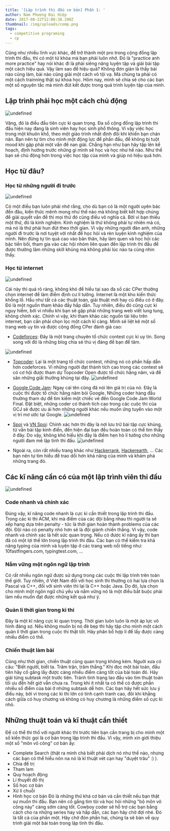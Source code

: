 ```yaml
---
title: '[Lập trình thi đấu cơ bản] Phần 1: '
author: Nam Phương Đại Hiệp
date: 2017-08-22T12:00:38.290Z
thumbnail: /img/uploads/comp.png
tags:
  - competitive programing
  - cp
---
```

Cũng như nhiều lĩnh vực khác, để trở thành một pro trong cộng đồng lập trình thi đấu, thì có một từ khóa mà bạn phải luôn nhớ. Đó là "practice anh more practice" hay nói khác đi là phải siêng năng luyện tập và giải bài tập một cách hiệu quả. Vậy làm sao để hiệu quả? Không đơn giản là thấy bài nào cũng làm, bài nào cũng giải một cách vô tội vạ. Mà chúng ta phải có một cách trainning thật sự khoa học. Hôm nay, mình sẽ chia sẻ cho các bạn một số nguyên tắc mà mình đút kết được trong quá trình luyện tập của mình.

## Lập trình phải học một cách chủ động
![undefined](/img/uploads/practice-vs-learning.jpg)

Vâng, đó là điều đầu tiên cực kì quan trọng. Đa số cộng đồng lập trình thi đấu hiện nay đang là sinh viên hay học sinh phổ thông. Vì vậy việc học trong một khuôn khổ, theo một giáo trình nhất định đôi khi khiến bạn chán nản. Bạn nên tự tìm cho mình một động lực để phấn đấu, để không bị tuột mood khi gặp phải một vấn đề nan giải. Chẳng hạn như bạn hãy tập lên kế hoạch, định hướng trước những gì mình sẽ học và học như hế nào. Như thế bạn sẽ chủ động hơn trong việc học tập của mình và giúp nó hiệu quả hơn.

## Học từ đâu?

### Học từ những người đi trước

![undefined](/img/uploads/knowledge-vs-experience.jpg)

Có một điều bạn luôn phải nhớ rằng, cho dù bạn có là một người uyên bác đến đâu, kiến thức mênh mong như thế nào mà không biết kết hợp chúng để giải quyết vấn đề thì mọi thứ đó cũng điều vô nghĩa cả. Bời vì bạn thiếu một thứ, đó là kinh nghiệm. Kinh nghiệm là thứ không phải tự nhiên mà có, mà nó là thứ phải hun đút theo thời gian. Vì vậy những người đàn anh, những người đi trước là nơi tuyệt vời nhất để học hỏi và rèn luyện kinh nghiệm của mình. Nên đừng tự tin quá cao vào bản thân, hãy làm quen và học hỏi các bậc tiền bối, tham gia vào các hội nhóm liên quan đến lập trình thi đấu để được thưởng lãm những skill khủng mà không phải lúc nào ta cũng nhìn thấy.

### Học từ internet
![undefined](/img/uploads/abc.jpg)

Cái này thì quá rõ ràng, không khó để hiểu tại sao đa số các CPer thường chọn internet để làm điểm định cư lí tưởng. Internet là một kho kiến thức khổng lồ. Hầu như tất cả các thuật toán, giải thuật mới hay cũ điều có ở đây. Đó là một nguồn tham khảo đầy hấp dẫn. Tuy nhiên, điều đó cũng cực kì nguy hiểm, bởi vì nhiều khi bạn sẽ gặp phải những trang web viết lung tung, không chính xác. Chính vì vậy, khi tham khảo các nguồn tài liệu trên internet, bạn cần phải chọn lọc một cách kĩ càng. Mình sẽ liệt kê một số trang web uy tín và được cộng đồng CPer đánh giá cao:

- [Codeforces](codeforces.com): Đây là một trang chuyên tổ chức contest cực kì uy tín. Song song với đó là những blog chia sẻ thú vị đáng để bạn để tâm.

![undefined](/img/uploads/index.png)
- [Topcoder](topcoder.com): Lại là một trang tổ chức contest, những nó có phần hấp dẫn hơn codeforces. Vì những người đạt thành tích cao trong các contest sẽ có cơ hội được tham dự Topcoder Open được tổ chức hằng năm, và để săn những giẩi thưởng khủng tại đây.
![undefined](/img/uploads/Hidlx62E.jpg)


- [Google Code Jam](https://code.google.com/codejam/): Ngay cái tên cũng đã nói lên giá trị của nó. Đây là cuộc thi được tổ chức hằng năm bỏi Google. Những coder hàng đầu thường tham dự để tìm kiếm một chiếc vé đến Google Code Jam World Final. Đặt biệt, những coder có thành tích cao trong các cuộc thi của GCJ sẽ được ưu ái hơn những người khác nếu muốn ứng tuyển vào một vị trí mơ ước tại Google. 
![undefined](/img/uploads/google-code-jam.jpg)
- [Spoj](spoj.com) và [VN Spoj](vn.spoj.com): Chính xác hơn thì đây là nơi lưu trữ bài tập cực khủng, từ vấn bài tập kinh điển, đến hiện đại bạn đều hoàn toàn có thể tìm thấy ở đây. Do vậy, không khó hiểu khi đây là điểm hẹn hò lí tưởng cho những người đam mê lập tình thi đấu.
![undefined](/img/uploads/spoj.png)
- Ngoài ra, còn rất nhiều trang khác như [Hackerrank](hackerrank.com), [Hackerearth](hackerearth.com), ... Các bạn nên tự tìm hiểu để trao dồi hơn khả năng của mình và khám phá những trang đó.

## Các kĩ năng cần có của một lập trình viên thi đấu
![undefined](/img/uploads/index.jpeg)

### Code nhanh và chính xác
Đúng vậy, kĩ năng code nhanh là cực kì cần thiết trong lập trình thi đấu. Trong các kì thi ACM, khi mà điểm của các đội bằng nhau thì người ta sẽ xếp hạng dựa trên penalty - tức là thời gian hoàn thành problems của các đội. Đội nào có penalty nhỏ hơn sẽ là đội giành chiến thắng. Vì vậy, code nhanh và chính xác là hết sức quan trọng. Nếu có được kĩ năng ấy thì bạn đã có một lợi thế lớn trong lập trình thi đấu. Các bạn có thể kiểm tra khả năng typing của mình và luyện tập ở các trang web nổi tiếng như: 10fastfingers.com, typingtest.com, ...
### Nắm vững một ngôn ngữ lập trình
Có rất nhiều ngôn ngữ được sử dụng trong các cuộc thi lập trình trên toàn thế giới. Tuy nhiên, ở Việt Nam đối với học sinh thì thường có hai lựa chọn là Pascal và C++, đối với sinh viên thì lại là C++ hoặc Java. Do đó, lựa chọn cho mình một ngôn ngữ chủ yếu và nắm vững nó là một điều bắt buộc phải làm nếu muốn đạt được những kết quả như ý. 
### Quản lí thời gian trong kì thi
Đây là một kĩ năng cực kì quan trọng. Thời gian luôn luôn là một áp lực vô hình đáng sợ. Nếu không muốn bị nó đè bẹp thì hãy tập cho mình một cách quản lí thời gian trong cuộc thi thật tốt. Hãy phân bổ hợp lí để lấy được càng nhiều điểm có thể.
### Chiến thuật làm bài
Cũng như thời gian, chiến thuật cũng quan trọng không kém. Nguời xưa có câu: "Biết người, biết ta. Trăm trận, trăm thắng." Khi đọc một bài toán, đầu tiên hãy cố gắng lấy được càng nhiều điểm càng tốt của bài toán đó. Hãy giải từng subtask một trước tiên. Tránh tình trạng lao đầu vào tìm thuật toán tối ưu đến hết giờ vẫn chưa ra. Trong khi ít nhất ta có thể có được phần nhiều số điểm của bài ở những subtask dễ hơn. Các bạn hãy hết sức lưu ý điều này, bời vì trong các kì thi lớn có tính cạnh tranh cao, đôi khi khẳng cách giữa có huy chương và không có huy chương là những điểm số cực kì nhỏ.

## Những thuật toán và kĩ thuật cần thiết
Để có thể thi thố với người khác thì trước tiên bạn cần trang bị cho mình một số kiến thức gọi là cơ bản trong lập trình thi đấu. Vì vậy, mình xin giới thiệu một số "môn võ công" cơ bản ấy:
- Complete Search (thật ra mình chả biết phải dịch nó như thế nào, nhưng các bạn có thể hiểu nôn na nó là kĩ thuật vét cạn hay "duyệt trâu" :) ).
- Chia để trị
- Tham lam
- Quy hoạch động
- Lí thuyết đồ thị
- Số học cơ bản
- Xử lí chuỗi
- Hình học cơ bản
Đó là những thứ khá cơ bản và cần thiết nếu bạn thật sự muốn thi đấu. Bạn nên cố gắng tìm tòi và học hỏi những "bộ môn võ công này" càng sớm càng tốt. Cowboy coder sẽ hỗ trợ các bạn bằng cách cho ra những series hay và hấp dẫn, các bạn hãy chờ đợi nhé.
Đó là tất cả của phần một. Hãy chờ đón phần hai, chúng ta sẽ bàn về quy trình giải một bài toán trong lập tình thi đấu.



